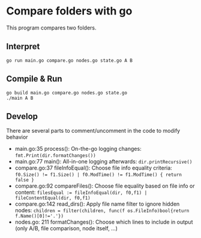# Compare folders with go

This program compares two folders.

## Interpret

    go run main.go compare.go nodes.go state.go A B
    
## Compile & Run

    go build main.go compare.go nodes.go state.go
    ./main A B


## Develop

There are several parts to comment/uncomment in the code to modify behavior
- main.go:35 process(): On-the-go logging changes: `fmt.Print(dir.formatChanges())`
- main.go:77 main():    All-in-one logging afterwards: `dir.printRecursive()`
- compare.go:37 fileInfoEqual(): Choose file info equality criteria: `f0.Size() != f1.Size() | f0.ModTime() != f1.ModTime() { return false }`
- compare.go:92 compareFiles(): Choose file equality based on file info or content: `filesEqual := fileInfoEqual(dir, f0,f1) | fileContentEqual(dir, f0,f1)`
- compare.go:142 read_dirs(): Apply file name filter to ignore hidden nodes: `children = filter(children, func(f os.FileInfo)bool{return f.Name()[0]!='.'})`
- nodes.go: 211 formatChanges(): Choose which lines to include in output (only A/B, file comparison, node itself, ...)

